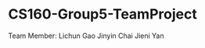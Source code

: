 # CS160-Group5-TeamProject
Team Member: Lichun Gao
             Jinyin Chai
             Jieni Yan
             
